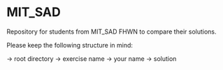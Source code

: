 MIT_SAD
=======

Repository for students from MIT_SAD FHWN to compare their solutions.

Please keep the following structure in mind:

-> root directory -> exercise name -> your name -> solution
